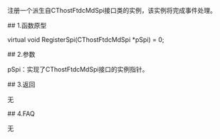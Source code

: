 <p>注册一个派生自CThostFtdcMdSpi接口类的实例，该实例将完成事件处理。</p>
<span class="anchor" id="d3475ec1-5794-4a1b-906d-209f4a051848"></span>
## 1.函数原型
<p>virtual void RegisterSpi(CThostFtdcMdSpi *pSpi) = 0;</p>
<span class="anchor" id="32deaf6a-50e7-4e08-8a62-779e10a0efe4"></span>
## 2.参数
<p>pSpi：实现了CThostFtdcMdSpi接口的实例指针。</p>
<span class="anchor" id="f57becbe-d2a0-438a-af74-88165d07db40"></span>
## 3.返回
<p>无</p>
<span class="anchor" id="12780ccf-3fae-422a-b96e-9385b074f734"></span>
## 4.FAQ
<p>无</p>
